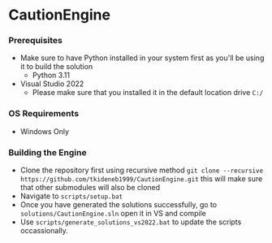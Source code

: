 # CautionEngine
### Prerequisites
- Make sure to have Python installed in your system first as you'll be using it to build the solution
    - Python 3.11
- Visual Studio 2022
    - Please make sure that you installed it in the default location drive `C:/`

### OS Requirements
- Windows Only

### Building the Engine
- Clone the repository first using recursive method `git clone --recursive https://github.com/tkideneb1999/CautionEngine.git` this will make sure that other submodules will also be cloned
- Navigate to `scripts/setup.bat`
- Once you have generated the solutions successfully, go to `solutions/CautionEngine.sln` open it in VS and compile
- Use `scripts/generate_solutions_vs2022.bat` to update the scripts occassionally.